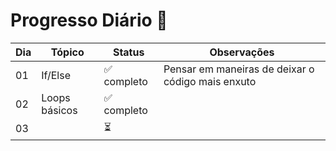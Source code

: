 # Progresso Diário 🧠

| Dia | Tópico        | Status      | Observações                                       |
| --- | ------------- | ----------- | ------------------------------------------------- |
| 01  | If/Else       | ✅ completo | Pensar em maneiras de deixar o código mais enxuto |
| 02  | Loops básicos | ✅ completo |                                                   |
| 03  |               | ⏳          |                                                   |
